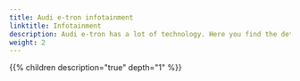 ```yaml
---
title: Audi e-tron infotainment
linktitle: Infotainment
description: Audi e-tron has a lot of technology. Here you find the details
weight: 2
---
```



{{% children description="true" depth="1" %}}
